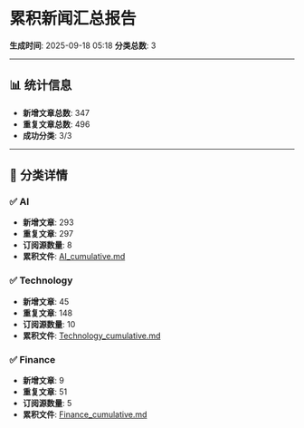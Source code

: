 # 累积新闻汇总报告

**生成时间**: 2025-09-18 05:18
**分类总数**: 3

---

## 📊 统计信息

- **新增文章总数**: 347
- **重复文章总数**: 496
- **成功分类**: 3/3

---

## 📂 分类详情

### ✅ AI
- **新增文章**: 293
- **重复文章**: 297
- **订阅源数量**: 8
- **累积文件**: [AI_cumulative.md](./AI_cumulative.md)

### ✅ Technology
- **新增文章**: 45
- **重复文章**: 148
- **订阅源数量**: 10
- **累积文件**: [Technology_cumulative.md](./Technology_cumulative.md)

### ✅ Finance
- **新增文章**: 9
- **重复文章**: 51
- **订阅源数量**: 5
- **累积文件**: [Finance_cumulative.md](./Finance_cumulative.md)
